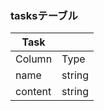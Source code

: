 ### tasksテーブル
|  Task  |        |  
|  ----  |  ----  |  
| Column |  Type  |  
|  name  | string |  
| content| string |  